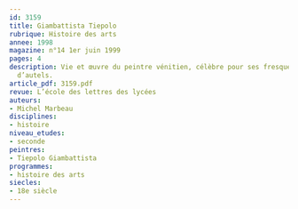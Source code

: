 ```yaml
---
id: 3159
title: Giambattista Tiepolo
rubrique: Histoire des arts
annee: 1998
magazine: n°14 1er juin 1999
pages: 4
description: Vie et œuvre du peintre vénitien, célèbre pour ses fresques et tableaux
  d’autels.
article_pdf: 3159.pdf
revue: L’école des lettres des lycées
auteurs:
- Michel Marbeau
disciplines:
- histoire
niveau_etudes:
- seconde
peintres:
- Tiepolo Giambattista
programmes:
- histoire des arts
siecles:
- 18e siècle
---
```

